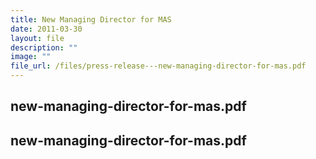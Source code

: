 ```yaml
---
title: New Managing Director for MAS
date: 2011-03-30
layout: file
description: ""
image: ""
file_url: /files/press-release---new-managing-director-for-mas.pdf
---
```

new-managing-director-for-mas.pdf
---
new-managing-director-for-mas.pdf
---